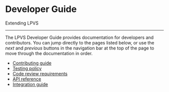 # Developer Guide

Extending LPVS

---

The LPVS Developer Guide provides documentation for developers and contributors.
You can jump directly to the pages listed below, or use the *next* and *previous* buttons 
in the navigation bar at the top of the page to move through the documentation in order.

- [Contributing guide]
- [Testing policy]
- [Code review requirements]
- [API reference]
- [Integration guide]

[Contributing guide]: contributing.md
[Testing policy]: testing-policy.md
[Code review requirements]: code-review-requirements.md
[API reference]: api.md
[Integration guide]: integration.md
